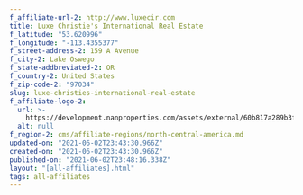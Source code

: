 ```yaml
---
f_affiliate-url-2: http://www.luxecir.com
title: Luxe Christie's International Real Estate
f_latitude: "53.620996"
f_longitude: "-113.4355377"
f_street-address-2: 159 A Avenue­
f_city-2: Lake Oswego­
f_state-addbreviated-2: OR­
f_country-2: United States
f_zip-code-2: "97034"
slug: luxe-christies-international-real-estate
f_affiliate-logo-2:
  url: >-
    https://development.nanproperties.com/assets/external/60b817a289b3f81b33b8f637_6081e579b83a91635c79506e_60785a689d38ac4740bcd489_content__luxe-cire-boxed-blk-on-wht.png
  alt: null
f_region-2: cms/affiliate-regions/north-central-america.md
updated-on: "2021-06-02T23:43:30.966Z"
created-on: "2021-06-02T23:43:30.966Z"
published-on: "2021-06-02T23:48:16.338Z"
layout: "[all-affiliates].html"
tags: all-affiliates
---
```

